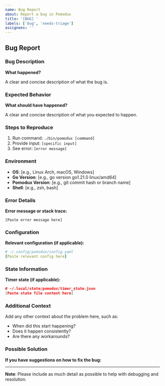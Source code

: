 ```yaml
---
name: Bug Report
about: Report a bug in Pomodux
title: '[BUG] '
labels: ['bug', 'needs-triage']
assignees: ''
---
```


## Bug Report

### Bug Description
**What happened?**

A clear and concise description of what the bug is.

### Expected Behavior
**What should have happened?**

A clear and concise description of what you expected to happen.

### Steps to Reproduce
1. Run command: `./bin/pomodux [command]`
2. Provide input: `[specific input]`
3. See error: `[error message]`

### Environment
- **OS**: [e.g., Linux Arch, macOS, Windows]
- **Go Version**: [e.g., go version go1.21.0 linux/amd64]
- **Pomodux Version**: [e.g., git commit hash or branch name]
- **Shell**: [e.g., zsh, bash]

### Error Details
**Error message or stack trace:**
```
[Paste error message here]
```

### Configuration
**Relevant configuration (if applicable):**
```yaml
# ~/.config/pomodux/config.yaml
[Paste relevant config here]
```

### State Information
**Timer state (if applicable):**
```json
# ~/.local/state/pomodux/timer_state.json
[Paste state file content here]
```

### Additional Context
Add any other context about the problem here, such as:
- When did this start happening?
- Does it happen consistently?
- Are there any workarounds?

### Possible Solution
**If you have suggestions on how to fix the bug:**

---

**Note**: Please include as much detail as possible to help with debugging and resolution. 